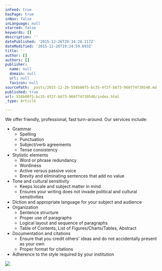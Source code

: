 ```yaml
---
inFeed: true
hasPage: true
inNav: false
inLanguage: null
starred: false
keywords: []
description: ''
datePublished: '2015-12-26T20:34:26.217Z'
dateModified: '2015-12-26T19:24:59.693Z'
title: ''
author: []
authors: []
publisher:
  name: null
  domain: null
  url: null
  favicon: null
sourcePath: _posts/2015-12-26-558b00f5-bc35-4f2f-b673-966f74f39540.md
published: true
url: 558b00f5-bc35-4f2f-b673-966f74f39540/index.html
_type: Article

---
```

We offer friendly, professional, fast turn-around. Our services include:

* Grammar
  * Spelling
  * Punctuation
  * Subject/verb agreements
  * Tense consistency
* Stylistic elements
  * Word or phrase redundancy
  * Wordiness
  * Active versus passive voice
  * Brevity and eliminating sentences that add no value
* Tone and cultural sensitivity
  * Keeps locale and subject matter in mind
  * Ensures your writing does not invade political and cultural sensitivities
* Diction and appropriate language for your subject and audience
* Organization
  * Sentence structure
  * Proper use of paragraphs
  * Logical layout and sequence of paragraphs
  * Table of Contents, List of Figures/Charts/Tables, Abstract
* Documentation and citations
  * Ensure that you credit others' ideas and do not accidentally present as your own
  * Proper format for citations
* Adherence to the style required by your institution

![](https://the-grid-user-content.s3-us-west-2.amazonaws.com/9237a34f-16b2-401a-9393-394c2b7c00c3.jpg)